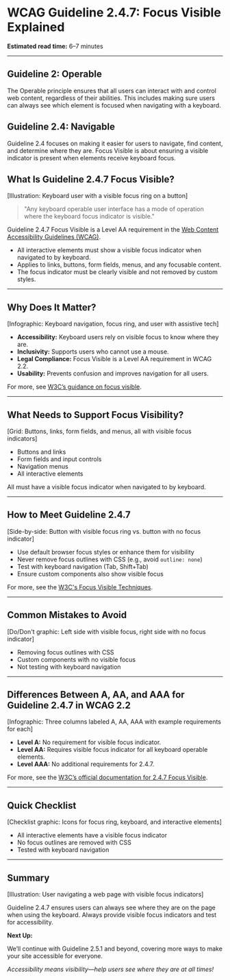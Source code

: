 <!--
title: WCAG Guideline 2.4.7: Focus Visible Explained
series: Making the Web Accessible for All
description: A practical guide to WCAG Guideline 2.4.7 (Focus Visible)—what it means, why it matters, and how to ensure users can always see where they are on the page.
keywords: wcag 2.4.7, focus visible, accessibility, web standards, keyboard navigation, focus indicator
image: wcag-2-4-7-focus-visible.png
imageAlt: Illustration of a keyboard user with a visible focus ring on a button
status: draft
-->

# **WCAG Guideline 2.4.7: Focus Visible Explained**

**Estimated read time:** 6–7 minutes

---

## **Guideline 2: Operable**

The Operable principle ensures that all users can interact with and control web content, regardless of their abilities. This includes making sure users can always see which element is focused when navigating with a keyboard.

## **Guideline 2.4: Navigable**

Guideline 2.4 focuses on making it easier for users to navigate, find content, and determine where they are. Focus Visible is about ensuring a visible indicator is present when elements receive keyboard focus.

## **What Is Guideline 2.4.7 Focus Visible?**

[Illustration: Keyboard user with a visible focus ring on a button]

> "Any keyboard operable user interface has a mode of operation where the keyboard focus indicator is visible."

Guideline 2.4.7 Focus Visible is a Level AA requirement in the [Web Content Accessibility Guidelines (WCAG)](https://www.w3.org/WAI/WCAG22/quickref/#focus-visible).

- All interactive elements must show a visible focus indicator when navigated to by keyboard.
- Applies to links, buttons, form fields, menus, and any focusable content.
- The focus indicator must be clearly visible and not removed by custom styles.

---

## **Why Does It Matter?**

[Infographic: Keyboard navigation, focus ring, and user with assistive tech]

- **Accessibility:** Keyboard users rely on visible focus to know where they are.
- **Inclusivity:** Supports users who cannot use a mouse.
- **Legal Compliance:** Focus Visible is a Level AA requirement in WCAG 2.2.
- **Usability:** Prevents confusion and improves navigation for all users.

For more, see [W3C’s guidance on focus visible](https://www.w3.org/WAI/WCAG22/Understanding/focus-visible.html).

---

## **What Needs to Support Focus Visibility?**

[Grid: Buttons, links, form fields, and menus, all with visible focus indicators]

- Buttons and links
- Form fields and input controls
- Navigation menus
- All interactive elements

All must have a visible focus indicator when navigated to by keyboard.

---

## **How to Meet Guideline 2.4.7**

[Side-by-side: Button with visible focus ring vs. button with no focus indicator]

- Use default browser focus styles or enhance them for visibility
- Never remove focus outlines with CSS (e.g., avoid `outline: none`)
- Test with keyboard navigation (Tab, Shift+Tab)
- Ensure custom components also show visible focus

For more, see the [W3C's Focus Visible Techniques](https://www.w3.org/WAI/WCAG22/Techniques/css/C15).

---

## **Common Mistakes to Avoid**

[Do/Don't graphic: Left side with visible focus, right side with no focus indicator]

- Removing focus outlines with CSS
- Custom components with no visible focus
- Not testing with keyboard navigation

---

## **Differences Between A, AA, and AAA for Guideline 2.4.7 in WCAG 2.2**

[Infographic: Three columns labeled A, AA, AAA with example requirements for each]

- **Level A:** No requirement for visible focus indicator.
- **Level AA:** Requires visible focus indicator for all keyboard operable elements.
- **Level AAA:** No additional requirements for 2.4.7.

For more, see the [W3C’s official documentation for 2.4.7 Focus Visible](https://www.w3.org/WAI/WCAG22/Understanding/focus-visible.html).

---

## **Quick Checklist**

[Checklist graphic: Icons for focus ring, keyboard, and interactive elements]

- All interactive elements have a visible focus indicator
- No focus outlines are removed with CSS
- Tested with keyboard navigation

---

## **Summary**

[Illustration: User navigating a web page with visible focus indicators]

Guideline 2.4.7 ensures users can always see where they are on the page when using the keyboard. Always provide visible focus indicators and test for accessibility.

**Next Up:**

We’ll continue with Guideline 2.5.1 and beyond, covering more ways to make your site accessible for everyone.

*Accessibility means visibility—help users see where they are at all times!*
